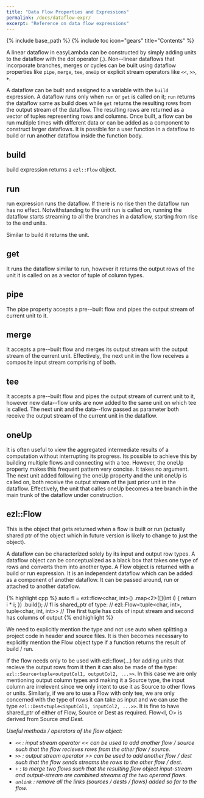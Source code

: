 ```yaml
---
title: "Data Flow Properties and Expressions"
permalink: /docs/dataflow-expr/
excerpt: "Reference on data flow expressions"
---
```

{% include base_path %}
{% include toc icon="gears" title="Contents" %}

A linear dataflow in easyLambda can be constructed by simply adding units to the
dataflow with the dot operator (.). Non--linear dataflows that incorporate
branches, merges or cycles can be built using dataflow properties like
`pipe`, `merge`, `tee`, `oneUp` or explicit stream
operators like `<<`, `>>`, `+`. 

A dataflow can be built and assigned to a variable with the `build`
expression. A dataflow runs only when `run` or `get` is called on
it; `run` returns the dataflow same as build does while `get`
returns the resulting rows from the output stream of the dataflow. The resulting
rows are returned as a vector of tuples representing rows and columns. Once
built, a flow can be run multiple times with different data or can be added as
a component to construct larger dataflows. It is possible for a user function in
a dataflow to build or run another dataflow inside the function body.

## build

  build expression returns a `ezl::Flow` object.

## run

  run expression runs the dataflow. If there is no rise then the dataflow
  run has no effect. Notwithstanding to the unit run is called on, running
  the dataflow starts streaming to all the branches in a dataflow, starting
  from rise to the end units.

  Similar to build it returns the unit.

## get

  It runs the dataflow similar to run, however it returns the output rows of
  the unit it is called on as a vector of tuple of column types.

## pipe 
  The pipe property accepts a pre--built flow and pipes the
  output stream of current unit to it.

## merge
 It accepts a pre--built flow and merges its output stream
with the output stream of the current unit. Effectively, the next unit in the
flow receives a composite input stream comprising of both.

## tee
 It accepts a pre--built flow and pipes the output stream
of current unit to it, however new data--flow units are now added to the same unit
on which tee is called. The next unit and the data--flow passed as parameter
both receive the output stream of the current unit in the dataflow.

## oneUp
It is often useful to view the aggregated intermediate
results of a computation without interrupting its progress. Its possible to
achieve this by building multiple flows and connecting with a tee. However, the
oneUp property makes this frequent pattern very concise. It takes no argument.
The next unit added following the oneUp property and the unit oneUp is called
on, both receive the output stream of the just prior unit in the dataflow.
Effectively, the unit that calles oneUp becomes a tee branch in the main trunk
of the dataflow under construction.


## ezl::Flow
  This is the object that gets returned when a flow is built or run (actually
  shared ptr of the object which in future version is likely to change to just
  the object).  

  A dataflow can be characterized solely by its input and output row types. A
dataflow object can be conceptualized as a black box that takes one type of
rows and converts them into another type. A Flow object is returned with a
build or run expression. It is an independent dataflow which can be added as a
component of another dataflow. It can be passed around, run or attached to
another dataflow.

   {% highlight cpp %}
  auto fl = ezl::flow<char, int>()
              .map<2>([](int i) { return i * i; })
              .build();
  // fl is shared_ptr of type:
  // ezl::Flow<tuple<char, int>, tuple<char, int, int>>
  // The first tuple has cols of input stream and second has columns of output
  {% endhighlight %}


We need to explicitly mention the type and not use auto when splitting a
project code in header and source files. It is then becomes necessary to explicitly
mention the Flow object type if a function returns the result of build / run.


If the flow needs only to be used with ezl::flow(...) for adding units that
recieve the output rows from it then it can also be made of the type:
`ezl::Source<tuple<outputCol1, outputCol2, ...>>`. In this case we are
only mentioning output column types and making it a Source type, the
input column are irrelevent since we only intent to use it as Source to other
flows or units. Similarly, if we are to use a Flow with only tee, we
are only concerned with the type of rows it can take as input and we can
use the type `ezl::Dest<tuple<inputCol1, inputCol2, ...>>`. It is fine to
have shared_ptr of either of Flow, Source or Dest as required. Flow<I, O> is
derived from Source<I> and Dest<O>.

Useful methods / operators of the flow object:

- `<<` : input stream operator << can be used to add another flow / source
       such that the flow recieves rows from the other flow / source.
- `>>` : output stream operator >> can be used to add another flow / dest
       such that the flow sends streams the rows to the other flow / dest.
- `+`  : to merge two flows such that the resulting flow object input-stream
       and output-stream are combined streams of the two operand flows.
- `unlink` : remove all the links (sources / dests / flows) added so far to
           the flow.

